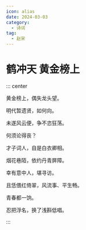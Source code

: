 ```yaml
---
icon: alias
date: 2024-03-03
category:
  - 诗词
tag:
  - 赵宋
---
```


# 鹤冲天 黄金榜上

<!-- more -->

::: center

黄金榜上，偶失龙头望。

明代暂遗贤，如何向。

未遂风云便，争不恣狂荡。

何须论得丧？

才子词人，自是白衣卿相。


烟花巷陌，依约丹青屏障。

幸有意中人，堪寻访。

且恁偎红倚翠，风流事、平生畅。

青春都一饷。

忍把浮名，换了浅斟低唱。

:::